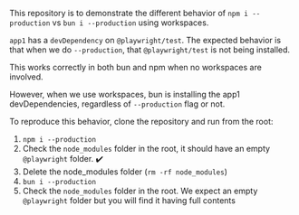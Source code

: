 This repository is to demonstrate the different behavior of `npm i --production` vs `bun i --production` using workspaces. 

`app1` has a `devDependency` on `@playwright/test`. The expected behavior is that when we do `--production`, that `@playwright/test` is not being installed. 

This works correctly in both bun and npm when no workspaces are involved.

However, when we use workspaces, bun is installing the app1 devDependencies, regardless of `--production` flag or not.

To reproduce this behavior, clone the repository and run from the root:

1. `npm i --production`
2. Check the `node_modules` folder in the root, it should have an empty `@playwright` folder. ✔️
3. Delete the node_modules folder (`rm -rf node_modules`)
4. `bun i --production`
5. Check the `node_modules` folder in the root. We expect an empty `@playwright` folder but you will find it having full contents
